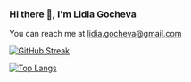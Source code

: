 ### Hi there 👋, I'm Lidia Gocheva

You can reach me at lidia.gocheva@gmail.com

[![GitHub Streak](http://github-readme-streak-stats.herokuapp.com?user=glidia&theme=midnight-purple&background=000000)](https://git.io/streak-stats)

[![Top Langs](https://github-readme-stats.vercel.app/api/top-langs/?username=glidia&layout=compact&theme=midnight-purple)](https://github.com/anuraghazra/github-readme-stats)



